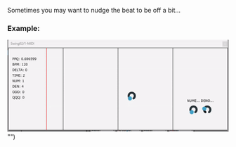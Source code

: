 Sometimes you may want to nudge the beat to be off a bit...

### Example:
![](https://github.com/DavidPynes/Swing/blob/main/unnamed.gif) "")
